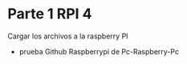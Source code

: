 # Parte 1 RPI 4
 Cargar los archivos a la raspberry PI
- prueba Github Raspberrypi de Pc-Raspberry-Pc
